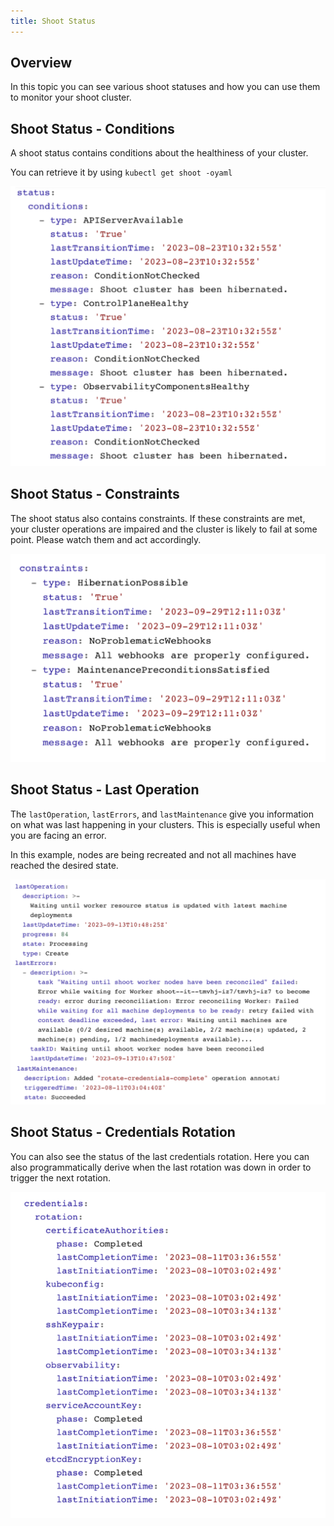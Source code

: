 ```yaml
---
title: Shoot Status
---
```


## Overview

In this topic you can see various shoot statuses and how you can use them to monitor your shoot cluster.

## Shoot Status - Conditions

A shoot status contains conditions about the healthiness of your cluster.

You can retrieve it by using `kubectl get shoot -oyaml`

![](./images/shoot-status-1.png)

## Shoot Status - Constraints

The shoot status also contains constraints. If these constraints are met, your cluster operations are impaired and the cluster is likely to fail at some point. Please watch them and act accordingly.

![](./images/shoot-status-2.png)

## Shoot Status - Last Operation

The `lastOperation`, `lastErrors`, and `lastMaintenance` give you information on what was last happening in your clusters. This is especially useful when you are facing an error.

In this example, nodes are being recreated and not all machines have reached the desired state.

![](./images/shoot-status-3.png)

## Shoot Status - Credentials Rotation

You can also see the status of the last credentials rotation. Here you can also programmatically derive when the last rotation was down in order to trigger the next rotation.

![](./images/shoot-status-4.png)